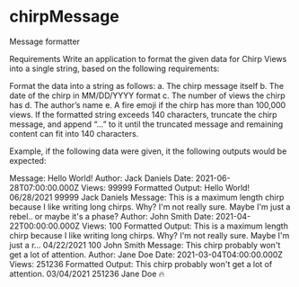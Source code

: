 # chirpMessage
Message formatter

Requirements
Write an application to format the given data for Chirp Views into a single string, based on the following requirements:

Format the data into a string as follows: a. The chirp message itself b. The date of the chirp in MM/DD/YYYY format c. The number of views the chirp has d. The author’s name 
e. A fire emoji if the chirp has more than 100,000 views.
If the formatted string exceeds 140 characters, truncate the chirp message, and append “…” to it until the truncated message and remaining content can fit into 140 characters.

Example, if the following data were given, it the following outputs would be expected:

Message: Hello World! Author: Jack Daniels Date: 2021-06-28T07:00:00.000Z Views: 99999 Formatted Output: Hello World! 06/28/2021 99999 Jack Daniels
Message: This is a maximum length chirp because I like writing long chirps. Why? I'm not really sure. Maybe I'm just a rebel.. or maybe it's a phase? Author: John Smith Date: 2021-04-22T00:00:00.000Z Views: 100 Formatted Output: This is a maximum length chirp because I like writing long chirps. Why? I'm not really sure. Maybe I'm just a r... 04/22/2021 100 John Smith
Message: This chirp probably won't get a lot of attention. Author: Jane Doe Date: 2021-03-04T04:00:00.000Z Views: 251236 Formatted Output: This chirp probably won't get a lot of attention. 03/04/2021 251236 Jane Doe 🔥
